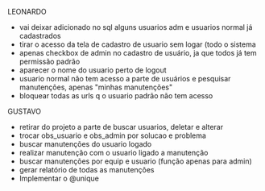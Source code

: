 LEONARDO
 - vai deixar adicionado no sql alguns usuarios adm e usuarios normal já cadastrados
 - tirar o acesso da tela de cadastro de usuario sem logar (todo o sistema 
 - apenas checkbox de admin no cadastro de usuário, ja que todos já tem permissão padrão
 - aparecer o nome do usuario perto de logout
 - usuario normal não tem acesso a parte de usuários e pesquisar manutenções, apenas "minhas manutenções"
 - bloquear todas as urls q o usuario padrão não tem acesso

GUSTAVO
 - retirar do projeto a parte de buscar usuarios, deletar e alterar
 - trocar obs_usuario e obs_admin por solucao e problema
 - buscar manutenções do usuario logado
 - realizar manutenção com o usuario ligado a manutenção
 - buscar manutenções por equip e usuario (função apenas para admin)
 - gerar relatório de todas as manutenções
 - Implementar o @unique
